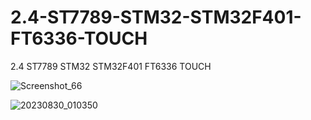 # 2.4-ST7789-STM32-STM32F401-FT6336-TOUCH
2.4 ST7789 STM32 STM32F401 FT6336 TOUCH

![Screenshot_66](https://github.com/offpic/2.4-ST7789-STM32-STM32F401-FT6336-TOUCH/assets/31142397/fd5970c0-5717-4618-b9fe-cc9129de73ac)

![20230830_010350](https://github.com/offpic/2.4-ST7789-STM32-STM32F401-FT6336-TOUCH/assets/31142397/7103ca45-99f1-45da-8a73-9a0388327873)
